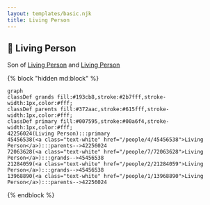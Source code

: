 ```yaml
---
layout: templates/basic.njk
title: Living Person
---
```

## 🔵 Living Person

Son of [Living Person](/people/1/13968890) and [Living Person](/people/4/45456538)

{% block "hidden md:block" %}
```mermaid
graph
classDef grands fill:#193cb8,stroke:#2b7fff,stroke-width:1px,color:#fff;
classDef parents fill:#372aac,stroke:#615fff,stroke-width:1px,color:#fff;
classDef primary fill:#007595,stroke:#00a6f4,stroke-width:1px,color:#fff;
42256024(Living Person):::primary
45456538(<a class="text-white" href="/people/4/45456538">Living Person</a>):::parents-->42256024
72063628(<a class="text-white" href="/people/7/72063628">Living Person</a>):::grands-->45456538
21284059(<a class="text-white" href="/people/2/21284059">Living Person</a>):::grands-->45456538
13968890(<a class="text-white" href="/people/1/13968890">Living Person</a>):::parents-->42256024
```
{% endblock %}
